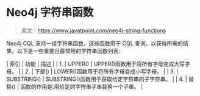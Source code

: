 # Neo4j 字符串函数

> 原文：<https://www.javatpoint.com/neo4j-string-functions>

Neo4j CQL 支持一组字符串函数，这些函数用于 CQL 查询，以获得所需的结果。以下是一些重要且最常用的字符串函数列表:

| 索引 | 功能 | 描述 |
| 1. | UPPER() | UPPER()函数用于将所有字母变成大写字母。 |
| 2. | 下部() | LOWER()函数用于将所有字母变成小写字母。 |
| 3. | SUBSTRING() | SUBSTRING()函数用于获取给定字符串的子字符串。 |
| 4. | 替换() | 函数的作用是:用给定的字符串子串替换一个子串。 |